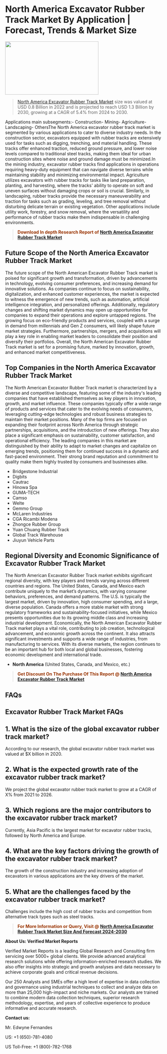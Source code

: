 <p><h1>North America Excavator Rubber Track Market By Application | Forecast, Trends & Market Size</h1><p><img class="aligncenter size-medium wp-image-105565" src="https://ffe5etoiles.com/wp-content/uploads/2025/01/MST7-300x171.png" alt="" width="300" height="171" /></p><blockquote><p><a href="https://www.verifiedmarketreports.com/download-sample/?rid=587450&utm_source=Github-NA&utm_medium=377" target="_blank">North America Excavator Rubber Track Market</a> size was valued at USD 0.8 Billion in 2022 and is projected to reach USD 1.3 Billion by 2030, growing at a CAGR of 5.4% from 2024 to 2030.</p></blockquote>Applications main subsegments:- Construction- Mining- Agriculture- Landscaping- OthersThe North America excavator rubber track market is segmented by various applications to cater to diverse industry needs. In the construction sector, excavators equipped with rubber tracks are extensively used for tasks such as digging, trenching, and material handling. These tracks offer enhanced traction, reduced ground pressure, and lower noise levels compared to traditional steel tracks, making them ideal for urban construction sites where noise and ground damage must be minimized.In the mining industry, excavator rubber tracks find applications in operations requiring heavy-duty equipment that can navigate diverse terrains while maintaining stability and minimizing environmental impact. Agriculture utilizes excavators with rubber tracks for tasks like land preparation, planting, and harvesting, where the tracks' ability to operate on soft and uneven surfaces without damaging crops or soil is crucial. Similarly, in landscaping, rubber tracks provide the necessary maneuverability and traction for tasks such as grading, leveling, and tree removal without disturbing delicate terrain or existing vegetation. Other applications include utility work, forestry, and snow removal, where the versatility and performance of rubber tracks make them indispensable in challenging environments.</p><blockquote><p><span style="color: #993300;"><strong>Download In depth Research Report of <a href="https://www.verifiedmarketreports.com/download-sample/?rid=587450&utm_source=Github-NA&utm_medium=377">North America Excavator Rubber Track Market</a></strong></span></p></blockquote><h2>Future Scope of the North America Excavator Rubber Track Market</h2><p>The future scope of the North American Excavator Rubber Track market is poised for significant growth and transformation, driven by advancements in technology, evolving consumer preferences, and increasing demand for innovative solutions. As companies continue to focus on sustainability, digitalization, and enhanced customer experiences, the market is expected to witness the emergence of new trends, such as automation, artificial intelligence integration, and personalized offerings. Additionally, regulatory changes and shifting market dynamics may open up opportunities for companies to expand their operations and explore untapped regions. The growing focus on eco-friendly products and services, coupled with a surge in demand from millennials and Gen Z consumers, will likely shape future market strategies. Furthermore, partnerships, mergers, and acquisitions will play a key role in enabling market leaders to consolidate their position and diversify their portfolios. Overall, the North American Excavator Rubber Track market is set for a promising future, marked by innovation, growth, and enhanced market competitiveness.</p><h2>Top Companies in the North America Excavator Rubber Track Market</h2><p>The North American Excavator Rubber Track market is characterized by a diverse and competitive landscape, featuring some of the industry's leading companies that have established themselves as key players in innovation, growth, and market influence. These companies typically offer a wide range of products and services that cater to the evolving needs of consumers, leveraging cutting-edge technologies and robust business strategies to maintain their market positions. Many of the top firms are focused on expanding their footprint across North America through strategic partnerships, acquisitions, and the introduction of new offerings. They also place a significant emphasis on sustainability, customer satisfaction, and operational efficiency. The leading companies in this market are distinguished by their ability to adapt to market changes and capitalize on emerging trends, positioning them for continued success in a dynamic and fast-paced environment. Their strong brand reputation and commitment to quality make them highly trusted by consumers and businesses alike.</p><p><ul><li>Bridgestone Industrial </li><li> Digbits </li><li> Cautrac </li><li> Hinowa Spa </li><li> GUMA-TECH </li><li> Camso </li><li> Welte </li><li> Gemmo Group </li><li> McLaren Industries </li><li> CGA Ricambi Modena </li><li> Zhongce Rubber Group </li><li> Yuan Chuang Rubber Track </li><li> Global Track Warehouse </li><li> Jiuyun Vehicle Parts</li></ul></p><h2>Regional Diversity and Economic Significance of Excavator Rubber Track Market</h2><p>The North American Excavator Rubber Track market exhibits significant regional diversity, with key players and trends varying across different countries and regions. The United States, Canada, and Mexico each contribute uniquely to the market’s dynamics, with varying consumer behaviors, preferences, and demand patterns. The U.S. is typically the largest market, driven by innovation, high consumer spending, and a large, diverse population. Canada offers a more stable market with strong regulatory frameworks and sustainability-focused initiatives, while Mexico presents opportunities due to its growing middle class and increasing industrial development. Economically, the North American Excavator Rubber Track market plays a vital role, contributing to job creation, technological advancement, and economic growth across the continent. It also attracts significant investments and supports a wide range of industries, from manufacturing to services. With its diverse markets, the region continues to be an important hub for both local and global businesses, fostering economic development and international trade.</p><ul> <li><strong>North America</strong> (United States, Canada, and Mexico, etc.)</li></ul><blockquote><p><span style="color: #993300;"><strong>Get Discount On The Purchase Of This Report @ <a href="https://www.verifiedmarketreports.com/ask-for-discount/?rid=587450&utm_source=Github-NA&utm_medium=377">North America Excavator Rubber Track Market</a></strong></span></p></blockquote><h2>FAQs</h2><p><h2>Excavator Rubber Track Market FAQs</h1><h2>1. What is the size of the global excavator rubber track market?</div><div></h2><p>According to our research, the global excavator rubber track market was valued at $X billion in 2020.</p><h2>2. What is the expected growth rate of the excavator rubber track market?</div><div></h2><p>We project the global excavator rubber track market to grow at a CAGR of X% from 2021 to 2026.</p><h2>3. Which regions are the major contributors to the excavator rubber track market?</div><div></h2><p>Currently, Asia Pacific is the largest market for excavator rubber tracks, followed by North America and Europe.</p><h2>4. What are the key factors driving the growth of the excavator rubber track market?</div><div></h2><p>The growth of the construction industry and increasing adoption of excavators in various applications are the key drivers of the market.</p><h2>5. What are the challenges faced by the excavator rubber track market?</div><div></h2><p>Challenges include the high cost of rubber tracks and competition from alternative track types such as steel tracks.</p></body></html></p><blockquote><p><span style="color: #993300;"><strong>For More Information or Query, Visit @ <a href="https://www.verifiedmarketreports.com/product/excavator-rubber-track-market/">North America Excavator Rubber Track Market Size And Forecast 2024-2030</a></strong></span></p></blockquote><p><strong>About Us: Verified Market Reports</strong></p><p>Verified Market Reports is a leading Global Research and Consulting firm servicing over 5000+ global clients. We provide advanced analytical research solutions while offering information-enriched research studies. We also offer insights into strategic and growth analyses and data necessary to achieve corporate goals and critical revenue decisions.</p><p>Our 250 Analysts and SMEs offer a high level of expertise in data collection and governance using industrial techniques to collect and analyze data on more than 25,000 high-impact and niche markets. Our analysts are trained to combine modern data collection techniques, superior research methodology, expertise, and years of collective experience to produce informative and accurate research.</p><p><strong>Contact us:</strong></p><p>Mr. Edwyne Fernandes</p><p>US: +1 (650)-781-4080</p><p>US Toll-Free: +1 (800)-782-1768</p>
